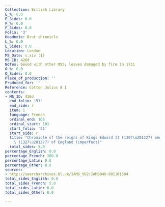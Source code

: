 ```yaml
---
Collection: British Library
E_%: 0.0
E_Sides: 0.0
F_%: 0.0
F_Sides: 0.0
Folia: '3'
Headnote: Brut chronicle
L_%: 0.0
L_Sides: 0.0
Location: London
MS_Date: s.xiv (1)
MS_ID: 426d
Notes: bound with other MSS; leaves damaged by fire in 1731
O_%: 0.0
O_Sides: 0.0
Place_of_production: ''
Produced_for: ''
Reference: Cotton Julius A I
contents:
- MS_ID: 426d
  end_folio: '53'
  end_side: r
  item: 1
  language: French
  ordinal_end: 105
  ordinal_start: 101
  start_folio: '51'
  start_side: r
  title: "Chronicle of the reigns of Kings Edward II (1307\u201327) and Edward III\
    \ (1327\u201377) of England (imperfect)"
  total_sides: 5.0
percentage_English: 0.0
percentage_French: 100.0
percentage_Latin: 0.0
percentage_Other: 0.0
sources:
- http://searcharchives.bl.uk/IAMS_VU2:IAMS040-001101584
total_sides_English: 0.0
total_sides_French: 5.0
total_sides_Latin: 0.0
total_sides_Other: 0.0

---
```


